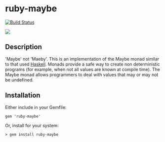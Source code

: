 # ruby-maybe

[![Build Status](https://travis-ci.org/oetzi/ruby-maybe.png?branch=master)](https://travis-ci.org/oetzi/ruby-maybe)

![](http://f.cl.ly/items/2o2A3k1N2d3a1b0V3V0T/maybe.png)

## Description

'Maybe' not 'Maeby'. This is an implementation of the Maybe monad similar to that used
[Haskell](http://www.haskell.org/haskellwiki/Maybe). Monads provide a
safe way to create non deterministic programs (for example, when not all
values are known at compile time). The Maybe monad allows programmers to
deal with values that may or may not be undefined.

## Installation

Either include in your Gemfile:

    gem 'ruby-maybe'

Or, install for your system:

    > gem install ruby-maybe
